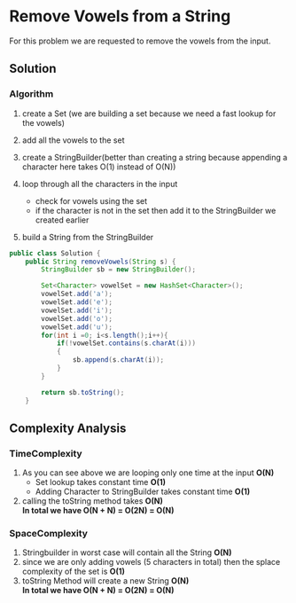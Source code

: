 # Remove Vowels from a String
For this problem we are requested to remove the vowels from the input.
## Solution

### Algorithm
1. create a Set (we are building a set because we need a fast lookup for the vowels)
2. add all the vowels to the set
3. create a StringBuilder(better than creating a string because appending a character here takes O(1) instead of O(N))
4. loop through all the characters in the input
    *  check for vowels using the set
    *  if the character is not in the set then add it to the StringBuilder we created earlier
    
5. build a String from the StringBuilder

``` Java
public class Solution {
    public String removeVowels(String s) {
        StringBuilder sb = new StringBuilder();

        Set<Character> vowelSet = new HashSet<Character>();
        vowelSet.add('a');
        vowelSet.add('e');
        vowelSet.add('i');
        vowelSet.add('o');
        vowelSet.add('u');
        for(int i =0; i<s.length();i++){
            if(!vowelSet.contains(s.charAt(i)))
            {
                sb.append(s.charAt(i));
            }
        }

        return sb.toString();
    }
```
## Complexity Analysis
### TimeComplexity
1. As you can see above we are looping only one time at the input **O(N)**
   * Set lookup takes constant time **O(1)**
   * Adding Character to StringBuilder takes constant time  **O(1)**
2. calling the toString method takes **O(N)**\
**In total we have O(N + N) = O(2N) = O(N)**


### SpaceComplexity
1. Stringbuilder in worst case will contain all the String **O(N)**
2. since we are only adding vowels (5 characters in total) then the splace complexity of the set is **O(1)**
3. toString Method will create a new String **O(N)**\
**In total we have O(N + N) = O(2N) = O(N)**

